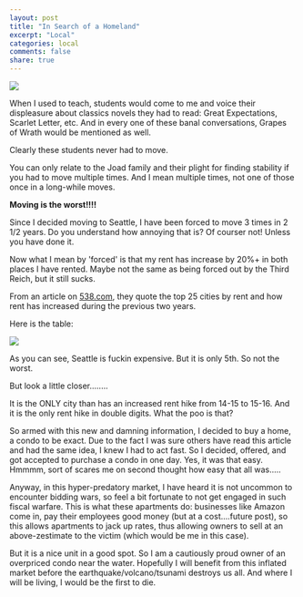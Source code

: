 ```yaml
---
layout: post
title: "In Search of a Homeland"
excerpt: "Local"
categories: local
comments: false
share: true
---
```


![](http://pbs.twimg.com/media/CBFYXb2VIAA5JpO.jpg)


When I used to teach, students would come to me and voice their displeasure about classics novels they had to read: Great Expectations, Scarlet Letter, etc. And in every one of these banal conversations, Grapes of Wrath would be mentioned as well. 

Clearly these students never had to move.


You can only relate to the Joad family and their plight for finding stability if you had to move multiple times. And I mean multiple times, not one of those once in a long-while moves.

**Moving is the worst!!!!**



Since I decided moving to Seattle, I have been forced to move 3 times in 2 1/2 years. Do you understand how annoying that is? Of courser not! Unless you have done it.

Now what I mean by 'forced' is that my rent has increase by 20%+ in both places I have rented. Maybe not the same as being forced out by the Third Reich, but it still sucks. 


From an article on [538.com](http://fivethirtyeight.com/features/the-rent-is-less-damn-high/), they quote the top 25 cities by rent and how rent has increased during the previous two years. 

Here is the table:

![](C:\Users\pstevens\Desktop\SeattleSpew\images\rent.PNG)


As you can see, Seattle is fuckin expensive. But it is only 5th. So not the worst.

But look a little closer........

It is the ONLY city than has an increased rent hike from 14-15 to 15-16. And it is the only rent hike in double digits. What the poo is that?


So armed with this new and damning information, I decided to buy a home, a condo to be exact. Due to the fact I was sure others have read this article and had the same idea, I knew I had to act fast. So I decided, offered, and got accepted to purchase a condo in one day. Yes, it was that easy. Hmmmm, sort of scares me on second thought how easy that all was.....


Anyway, in this hyper-predatory market, I have heard it is not uncommon to encounter bidding wars, so feel a bit fortunate to not get engaged in such fiscal warfare. This is what these apartments do: businesses like Amazon come in, pay their employees good money (but at a cost....future post), so this allows apartments to jack up rates, thus allowing owners to sell at an above-zestimate to the victim (which would be me in this case). 


But it is a nice unit in a good spot. So I am a cautiously proud owner of an overpriced condo near the water. Hopefully I will benefit from this inflated market before the earthquake/volcano/tsunami destroys us all. And where I will be living, I would be the first to die. 










